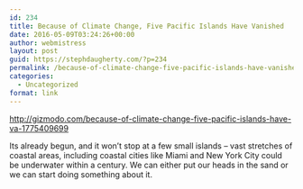 ```yaml
---
id: 234
title: Because of Climate Change, Five Pacific Islands Have Vanished
date: 2016-05-09T03:24:26+00:00
author: webmistress
layout: post
guid: https://stephdaugherty.com/?p=234
permalink: /because-of-climate-change-five-pacific-islands-have-vanished
categories:
  - Uncategorized
format: link
---
```

<http://gizmodo.com/because-of-climate-change-five-pacific-islands-have-va-1775409699>

Its already begun, and it won&#8217;t stop at a few small islands &#8211; vast stretches of coastal areas, including coastal cities like Miami and New York City could be underwater within a century. We can either put our heads in the sand or we can start doing something about it.